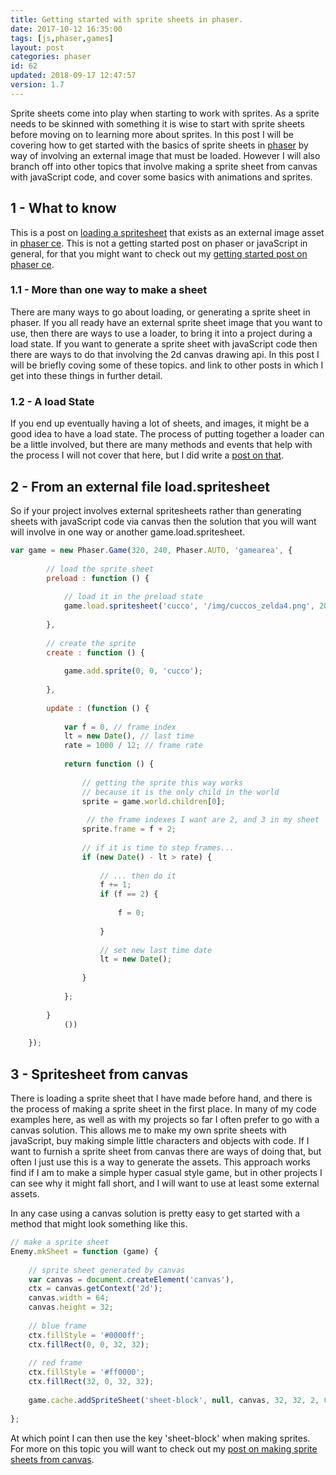 ```yaml
---
title: Getting started with sprite sheets in phaser.
date: 2017-10-12 16:35:00
tags: [js,phaser,games]
layout: post
categories: phaser
id: 62
updated: 2018-09-17 12:47:57
version: 1.7
---
```


Sprite sheets come into play when starting to work with sprites. As a sprite needs to be skinned with something it is wise to start with sprite sheets before moving on to learning more about sprites. In this post I will be covering how to get started with the basics of sprite sheets in [phaser](http://phaser.io/) by way of involving an external image that must be loaded. However I will also branch off into other topics that involve making a sprite sheet from canvas with javaScript code, and cover some basics with animations and sprites.

<!-- more -->

## 1 - What to know

This is a post on [loading a spritesheet](https://photonstorm.github.io/phaser-ce/Phaser.Loader.html#spritesheet) that exists as an external image asset in [phaser ce](https://photonstorm.github.io/phaser-ce/). This is not a getting started post on phaser or javaScript in general, for that you might want to check out my [getting started post on phaser ce](/2017/10/04/phaser-getting-started/).

### 1.1 - More than one way to make a sheet

There are many ways to go about loading, or generating a sprite sheet in phaser. If you all ready have an external sprite sheet image that you want to use, then there are ways to use a loader, to bring it into a project during a load state. If you want to generate a sprite sheet with javaScript code then there are ways to do that involving the 2d canvas drawing api. In this post I will be briefly coving some of these topics. and link to other posts in which I get into these things in further detail.

### 1.2 - A load State

If you end up eventually having a lot of sheets, and images, it might be a good idea to have a load state. The process of putting together a loader can be a little involved, but there are many methods and events that help with the process I will not cover that here, but I did write a [post on that](/2017/10/07/phaser-state-loader/). 

## 2 - From an external file load.spritesheet

So if your project involves external spritesheets rather than generating sheets with javaScript code via canvas then the solution that you will want will involve in one way or another game.load.spritesheet.

```js
var game = new Phaser.Game(320, 240, Phaser.AUTO, 'gamearea', {
 
        // load the sprite sheet
        preload : function () {
 
            // load it in the preload state
            game.load.spritesheet('cucco', '/img/cuccos_zelda4.png', 20, 20, 10);
 
        },
 
        // create the sprite
        create : function () {
 
            game.add.sprite(0, 0, 'cucco');
 
        },
 
        update : (function () {
 
            var f = 0, // frame index
            lt = new Date(), // last time
            rate = 1000 / 12; // frame rate
 
            return function () {
 
                // getting the sprite this way works
                // because it is the only child in the world
                sprite = game.world.children[0];
 
                 // the frame indexes I want are 2, and 3 in my sheet
                sprite.frame = f + 2;
 
                // if it is time to step frames...
                if (new Date() - lt > rate) {
 
                    // ... then do it
                    f += 1;
                    if (f == 2) {
 
                        f = 0;
 
                    }
 
                    // set new last time date
                    lt = new Date();
 
                }
 
            };
 
        }
            ())
 
    });
```

## 3 - Spritesheet from canvas

There is loading a sprite sheet that I have made before hand, and there is the process of making a sprite sheet in the first place. In many of my code examples here, as well as with my projects so far I often prefer to go with a canvas solution. This allows me to make my own sprite sheets with javaScript, buy making simple little characters and objects with code. If I want to furnish a sprite sheet from canvas there are ways of doing that, but often I just use this is a way to generate the assets. This approach works find if I am to make a simple hyper casual style game, but in other projects I can see why it might fall short, and I will want to use at least some external assets.

In any case using a canvas solution is pretty easy to get started with a method that might look something like this.

```js
// make a sprite sheet
Enemy.mkSheet = function (game) {
 
    // sprite sheet generated by canvas
    var canvas = document.createElement('canvas'),
    ctx = canvas.getContext('2d');
    canvas.width = 64;
    canvas.height = 32;
 
    // blue frame
    ctx.fillStyle = '#0000ff';
    ctx.fillRect(0, 0, 32, 32);
 
    // red frame
    ctx.fillStyle = '#ff0000';
    ctx.fillRect(32, 0, 32, 32);
 
    game.cache.addSpriteSheet('sheet-block', null, canvas, 32, 32, 2, 0, 0);
 
};
```

At which point I can then use the key 'sheet-block' when making sprites. For more on this topic you will want to check out my [post on making sprite sheets from canvas](/2018/08/04/phaser-spritesheet-from-canvas/).


